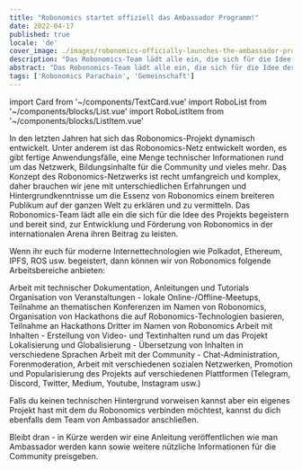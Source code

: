 ```yaml
---
title: "Robonomics startet offiziell das Ambassador Programm!"
date: 2022-04-17
published: true
locale: 'de'
cover_image: ./images/robonomics-officially-launches-the-ambassador-program/cover.jpg
description: "Das Robonomics-Team lädt alle ein, die sich für die Idee des Projekts begeistern und bereit sind, zur Entwicklung und Förderung von Robonomics in der internationalen Arena ihren Beitrag zu leisten"
abstract: "Das Robonomics-Team lädt alle ein, die sich für die Idee des Projekts begeistern und bereit sind, zur Entwicklung und Förderung von Robonomics in der internationalen Arena ihren Beitrag zu leisten"
tags: ['Robonomics Parachain', 'Gemeinschaft']
---
```

import Card from '~/components/TextCard.vue'
import RoboList from '~/components/blocks/List.vue'
import RoboListItem from '~/components/blocks/ListItem.vue'

In den letzten Jahren hat sich das Robonomics-Projekt dynamisch entwickelt. Unter anderem ist das Robonomics-Netz entwickelt worden, es gibt fertige Anwendungsfälle, eine Menge technischer Informationen rund um das Netzwerk, Bildungsinhalte für die Community und vieles mehr. Das Konzept des Robonomics-Netzwerks ist recht umfangreich und komplex, daher brauchen wir jene mit unterschiedlichen Erfahrungen und Hintergrundkenntnisse um die Essenz von Robonomics einem breiteren Publikum auf der ganzen Welt zu erklären und zu vermitteln. Das Robonomics-Team lädt alle ein die sich für die Idee des Projekts begeistern und bereit sind, zur Entwicklung und Förderung von Robonomics in der internationalen Arena ihren Beitrag zu leisten.

Wenn ihr euch für moderne Internettechnologien wie Polkadot, Ethereum, IPFS, ROS usw. begeistert, dann können wir von Robonomics folgende Arbeitsbereiche anbieten:

<robo-list>

<robo-list-item>
Arbeit mit technischer Dokumentation, Anleitungen und Tutorials
</robo-list-item>

<robo-list-item>
Organisation von Veranstaltungen - lokale Online-/Offline-Meetups, Teilnahme an thematischen Konferenzen im Namen von Robonomics, Organisation von Hackathons die auf Robonomics-Technologien basieren, Teilnahme an Hackathons Dritter im Namen von Robonomics
</robo-list-item>

<robo-list-item>
Arbeit mit Inhalten - Erstellung von Video- und Textinhalten rund um das Projekt
</robo-list-item>

<robo-list-item>
Lokalisierung und Globalisierung - Übersetzung von Inhalten in verschiedene Sprachen
</robo-list-item>

<robo-list-item>
Arbeit mit der Community - Chat-Administration, Forenmoderation, Arbeit mit verschiedenen sozialen Netzwerken, Promotion und Popularisierung des Projekts auf verschiedenen Plattformen (Telegram, Discord, Twitter, Medium, Youtube, Instagram usw.)
</robo-list-item>

</robo-list>

Falls du keinen technischen Hintergrund vorweisen kannst aber ein eigenes Projekt hast mit dem du Robonomics verbinden möchtest, kannst du dich ebenfalls dem Team von Ambassador anschließen.

Bleibt dran - in Kürze werden wir eine Anleitung veröffentlichen wie man Ambassador werden kann sowie weitere nützliche Informationen für die Community preisgeben.